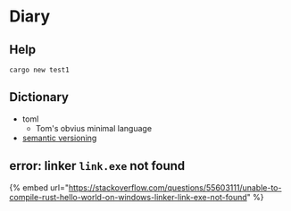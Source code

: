 # Diary

## Help

```
cargo new test1
```

## Dictionary

* toml&#x20;
  * Tom's obvius minimal language
* [semantic versioning](https://semver.org/)

## error: linker `link.exe` not found

{% embed url="https://stackoverflow.com/questions/55603111/unable-to-compile-rust-hello-world-on-windows-linker-link-exe-not-found" %}

